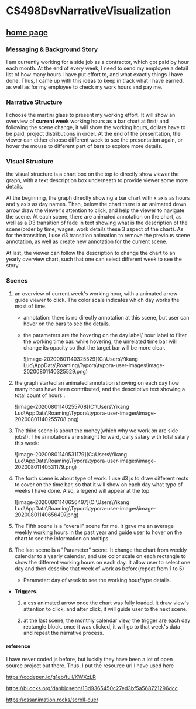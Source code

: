 # CS498DsvNarrativeVisualization
## [home page](http://luoy2.github.io/CS498DsvNarrativeVisualization)



### Messaging & Background Story

I am currently working for a side job as a contractor, which got paid by hour each month. At the end of every week, I need to send my employee a detail list of how many hours I have put effort to, and what exactly things I have done. Thus, I came up with this ideas to keep in track what I have earned, as well as for my employee to check my work hours and pay me.

### Narrative Structure

I choose the martini glass to present my working effort.  It will show an overview of **current week** working hours as a bar chart at first; and following the scene change, it will show the working hours, dollars have to be paid, project distributions in order. At the end of the presentation, the viewer can either choose different week to see the presentation again, or hover the mouse to different part of bars to explore more details.



### Visual Structure

the visual structure is a chart box on the top to directly show viewer the graph, with a text description box underneath to provide viewer some more details. 

At the beginning, the graph directly showing a bar chart with x axis as hours and y axis as day names. Then, below the chart there is an animated down arrow draw the viewer's attention to click, and help the viewer to navigate the scene. At each scene, there are animated annotation on the chart, as well as a D3 transition of fade in text showing what is the description of the scene(order by time, wages, work details these 3 aspect of the chart). As for the transition, I use d3 transition animation to remove the previous scene annotation, as well as create new annotation for the current scene. 

At last, the viewer can follow the description to change the chart to an yearly overview chart, such that one can select different week to see the story. 

### Scenes

1. an overview of current week's working hour, with a animated arrow guide viewer to click. The color scale indicates which day works the most of time.

   - annotation: there is no directly annotation at this scene, but user can hover on the bars to see the details.

   - the parameters are the hovering on the day label/ hour label to filter the working time bar. while hovering, the unrelated time bar will change its opacity so that the target bar will be more clear.

     ![image-20200801140325529](C:\Users\Yikang Luo\AppData\Roaming\Typora\typora-user-images\image-20200801140325529.png)

2. the graph started an animated annotation showing on each day how many hours have been contributed, and the descriptive text showing a total count of hours .

   ![image-20200801140255708](C:\Users\Yikang Luo\AppData\Roaming\Typora\typora-user-images\image-20200801140255708.png)

3. The third scene is about the money(which why we work on are side jobs!). The annotations are straight forward, daily salary with total salary this week:

   ![image-20200801140531179](C:\Users\Yikang Luo\AppData\Roaming\Typora\typora-user-images\image-20200801140531179.png)

4. The forth scene is about type of work. I use d3 js to draw different rects to cover on the time bar, so that it will show on each day what typo of weeks I have done. Also, a legend will appear at the top.

   ![image-20200801140656497](C:\Users\Yikang Luo\AppData\Roaming\Typora\typora-user-images\image-20200801140656497.png)

5. The Fifth scene is a "overall" scene for me. It gave me an average weekly working hours in the past year and guide user to hover on the chart to see the information on tooltips. 

6. The last scene is a "Parameter" scene. It change the chart from weekly calendar to a yearly calendar, and use color scale on each rectangle to show the different working hours on each day. It allow user to select one day and then describe that week of work as before(repeat from 1 to 5)

   - Parameter: day of week to see the working hour/type details.

- **Triggers.**  

  1.  a css animated arrow once the chart was fully loaded. it draw view's attention to click, and after click, it will guide user to the next scene.

  2. at the last scene, the monthly calendar view, the trigger are each day rectangle block. once it was clicked, it will go to that week's data and repeat the narrative process.



#### reference

I have never coded js before, but luckily they have been a lot of open source project out there. Thus, I put the resource url I have used here

https://codepen.io/g1eb/full/KWXzLR

https://bl.ocks.org/danbjoseph/13d9365450c27ed3bf5a568721296dcc

https://cssanimation.rocks/scroll-cue/
